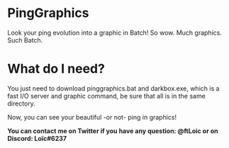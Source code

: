 # PingGraphics
Look your ping evolution into a graphic in Batch! So wow. Much graphics. Such Batch. 

# What do I need?
You just need to download pinggraphics.bat and darkbox.exe, which is a fast I/O server and graphic command, be sure that all is in the same directory.

Now, you can see your beautiful -or not- ping in graphics!

**You can contact me on Twitter if you have any question: @ftLoic or on Discord: Loïc#6237**
